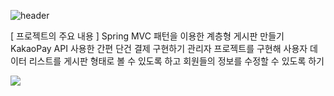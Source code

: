 ![header](https://capsule-render.vercel.app/api?type=waving&color=00c9f2&height=150&section=header&text=Spring%20MVC를%20이용한%20계층형%20게시판%20만들기&fontSize=40)




[ 프로젝트의 주요 내용 ]
Spring MVC 패턴을 이용한 계층형 게시판 만들기
KakaoPay API 사용한 간편 단건 결제 구현하기
관리자 프로젝트를 구현해 사용자 데이터 리스트를 게시판 형태로 볼 수 있도록 하고 회원들의 정보를 수정할 수 있도록 하기




<img src="https://capsule-render.vercel.app/api?type=wave&color=00c9f2&height=150&section=footer&text=%20&fontSize=40" />
